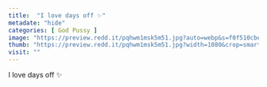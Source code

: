 ```yaml
---
title:  "I love days off ✨"
metadate: "hide"
categories: [ God Pussy ]
image: "https://preview.redd.it/pqhwm1msk5m51.jpg?auto=webp&s=f0f510cbeaf8b6ed14d83917d2889cdfd1b3adaa"
thumb: "https://preview.redd.it/pqhwm1msk5m51.jpg?width=1080&crop=smart&auto=webp&s=0d3b11ac7871cae963bb3a28eecb573d49f36046"
visit: ""
---
```

I love days off ✨
